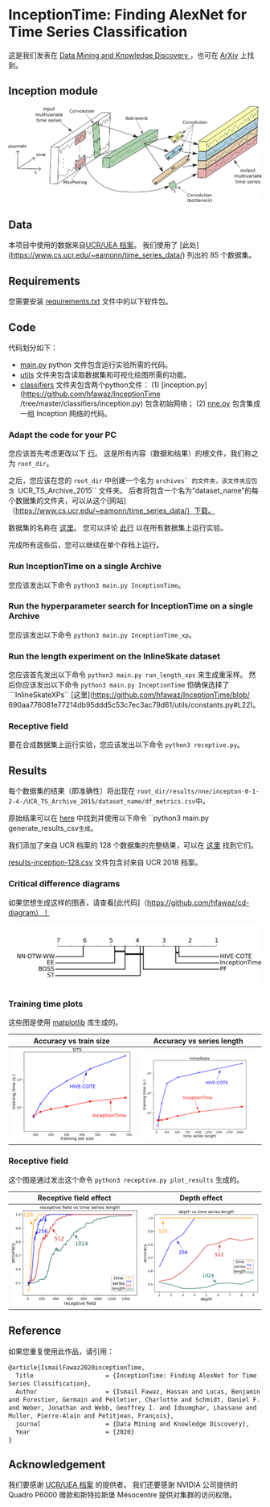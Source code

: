 # InceptionTime: Finding AlexNet for Time Series Classification

这是我们发表在 [Data Mining and Knowledge Discovery ](https://www.springer.com/journal/10618)，也可在 [ArXiv](https://arxiv.org/pdf/1909.04939.pdf) 上找到。

## Inception module

![inception module](attra/img/README_ZH/inception-module.png)

## Data

本项目中使用的数据来自[UCR/UEA 档案](http://timeseriesclassification.com/TSC.zip)。
我们使用了 [此处] (https://www.cs.ucr.edu/~eamonn/time_series_data/) 列出的 85 个数据集。

## Requirements

您需要安装 [requirements.txt](https://github.com/hfawaz/InceptionTime/blob/master/requirements.txt) 文件中的以下软件包。

## Code

代码划分如下：

* [main.py](https://github.com/hfawaz/InceptionTime/blob/master/main.py) python 文件包含运行实验所需的代码。
* [utils](https://github.com/hfawaz/InceptionTime/tree/master/utils) 文件夹包含读取数据集和可视化绘图所需的功能。
* [classifiers](https://github.com/hfawaz/InceptionTime/tree/master/classifiers) 文件夹包含两个python文件： (1) [inception.py](https://github.com/hfawaz/InceptionTime /tree/master/classifiers/inception.py) 包含初始网络； (2) [nne.py](https://github.com/hfawaz/InceptionTime/tree/master/classifiers/nne.py) 包含集成一组 Inception 网络的代码。

### Adapt the code for your PC

您应该首先考虑更改以下 [行](https://github.com/hfawaz/InceptionTime/blob/c9a323c789984e3fb56e82ebb4eea6438611e59c/main.py#L83)。
这是所有内容（数据和结果）的根文件，我们称之为 ```root_dir```。

之后，您应该在您的 ```root_dir``` 中创建一个名为 ```archives` 的文件夹，该文件夹应包含 ```UCR_TS_Archive_2015`` 文件夹。
后者将包含一个名为“dataset_name”的每个数据集的文件夹，可以从这个[网站]（https://www.cs.ucr.edu/~eamonn/time_series_data/）下载。

数据集的名称在 [这里](https://github.com/hfawaz/InceptionTime/blob/c9a323c789984e3fb56e82ebb4eea6438611e59c/utils/constants.py#L1)。
您可以评论 [此行](https://github.com/hfawaz/InceptionTime/blob/c9a323c789984e3fb56e82ebb4eea6438611e59c/utils/constants.py#L19) 以在所有数据集上运行实验。

完成所有这些后，您可以继续在单个存档上运行。

### Run InceptionTime on a single Archive

您应该发出以下命令 ```python3 main.py InceptionTime```。

### Run the hyperparameter search for InceptionTime on a single Archive

您应该发出以下命令 ```python3 main.py InceptionTime_xp```。

### Run the length experiment on the InlineSkate dataset

您应该首先发出以下命令 ```python3 main.py run_length_xps``` 来生成重采样。
然后你应该发出以下命令 ```python3 main.py InceptionTime``` 但确保选择了 ```InlineSkateXPs`` [这里](https://github.com/hfawaz/InceptionTime/blob/ 690aa776081e77214db95ddd5c53c7ec3ac79d61/utils/constants.py#L22)。

### Receptive field

要在合成数据集上运行实验，您应该发出以下命令 ```python3 receptive.py```。

## Results

每个数据集的结果（即准确性）将出现在 ```root_dir/results/nne/incepton-0-1-2-4-/UCR_TS_Archive_2015/dataset_name/df_metrics.csv```中。

原始结果可以在 [here](https://github.com/hfawaz/InceptionTime/blob/master/results-InceptionTime-85.csv) 中找到并使用以下命令 ``python3 main.py generate_results_csv` 生成 `。

我们添加了来自 UCR 档案的 128 个数据集的完整结果，可以在 [这里](https://github.com/hfawaz/InceptionTime/blob/master/results-InceptionTime-128.csv) 找到它们。

<!-- We have added the full results for the 30 datasets from the [MTS UEA archive](http://www.timeseriesclassification.com/), they can be found [here](https://github.com/hfawaz/InceptionTime/blob/master/results-mts.csv). 
 -->

[results-inception-128.csv](https://github.com/hfawaz/InceptionTime/blob/master/results-inception-128.csv) 文件包含对来自 UCR 2018 档案。

### Critical difference diagrams

如果您想生成这样的图表，请查看[此代码]（https://github.com/hfawaz/cd-diagram）！

![cd diagram](attra/img/README_ZH/cd-diagram.png)

### Training time plots

这些图是使用 [matplotlib](https://matplotlib.org/) 库生成的。

|                     Accuracy vs train size                     |                     Accuracy vs series length                      |
|:--------------------------------------------------------------:|:------------------------------------------------------------------:|
| ![training time size](attra/img/README_ZH/train-time-size.png) | ![training time length](attra/img/README_ZH/train-time-length.png) |

### Receptive field

这个图是通过发出这个命令 ```python3 receptive.py plot_results``` 生成的。


|                      Receptive field effect                      |                           Depth effect                           |
|:----------------------------------------------------------------:|:----------------------------------------------------------------:|
| ![receptive field](attra/img/README_ZH/plot-receptive-field.png) | ![training time length](attra/img/README_ZH/depth-vs-length.png) |

## Reference

如果您重复使用此作品，请引用：

```
@article{IsmailFawaz2020inceptionTime,
  Title                    = {InceptionTime: Finding AlexNet for Time Series Classification},
  Author                   = {Ismail Fawaz, Hassan and Lucas, Benjamin and Forestier, Germain and Pelletier, Charlotte and Schmidt, Daniel F. and Weber, Jonathan and Webb, Geoffrey I. and Idoumghar, Lhassane and Muller, Pierre-Alain and Petitjean, François},
  journal                  = {Data Mining and Knowledge Discovery},
  Year                     = {2020}
}
```

## Acknowledgement

我们要感谢 [UCR/UEA 档案](http://timeseriesclassification.com/TSC.zip) 的提供者。
我们还要感谢 NVIDIA 公司提供的 Quadro P6000 赠款和斯特拉斯堡 Mésocentre 提供对集群的访问权限。

